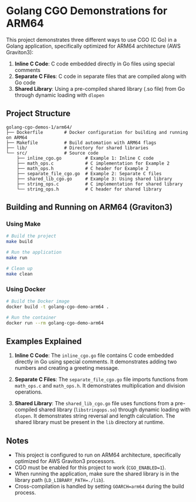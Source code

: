 # Golang CGO Demonstrations for ARM64

This project demonstrates three different ways to use CGO (C Go) in a Golang application, specifically optimized for ARM64 architecture (AWS Graviton3):

1. **Inline C Code**: C code embedded directly in Go files using special comments
2. **Separate C Files**: C code in separate files that are compiled along with Go code
3. **Shared Library**: Using a pre-compiled shared library (.so file) from Go through dynamic loading with `dlopen`

## Project Structure

```
golang-cgo-demos-1/arm64/
├── Dockerfile        # Docker configuration for building and running on ARM64
├── Makefile          # Build automation with ARM64 flags
├── lib/              # Directory for shared libraries
└── src/              # Source code
    ├── inline_cgo.go         # Example 1: Inline C code
    ├── math_ops.c            # C implementation for Example 2
    ├── math_ops.h            # C header for Example 2
    ├── separate_file_cgo.go  # Example 2: Separate C files
    ├── shared_lib_cgo.go     # Example 3: Using shared library
    ├── string_ops.c          # C implementation for shared library
    └── string_ops.h          # C header for shared library
```

## Building and Running on ARM64 (Graviton3)

### Using Make

```bash
# Build the project
make build

# Run the application
make run

# Clean up
make clean
```

### Using Docker

```bash
# Build the Docker image
docker build -t golang-cgo-demo-arm64 .

# Run the container
docker run --rm golang-cgo-demo-arm64
```

## Examples Explained

1. **Inline C Code**: The `inline_cgo.go` file contains C code embedded directly in Go using special comments. It demonstrates adding two numbers and creating a greeting message.

2. **Separate C Files**: The `separate_file_cgo.go` file imports functions from `math_ops.c` and `math_ops.h`. It demonstrates multiplication and division operations.

3. **Shared Library**: The `shared_lib_cgo.go` file uses functions from a pre-compiled shared library (`libstringops.so`) through dynamic loading with `dlopen`. It demonstrates string reversal and length calculation. The shared library must be present in the `lib` directory at runtime.

## Notes

- This project is configured to run on ARM64 architecture, specifically optimized for AWS Graviton3 processors.
- CGO must be enabled for this project to work (`CGO_ENABLED=1`).
- When running the application, make sure the shared library is in the library path (`LD_LIBRARY_PATH=./lib`).
- Cross-compilation is handled by setting `GOARCH=arm64` during the build process.
